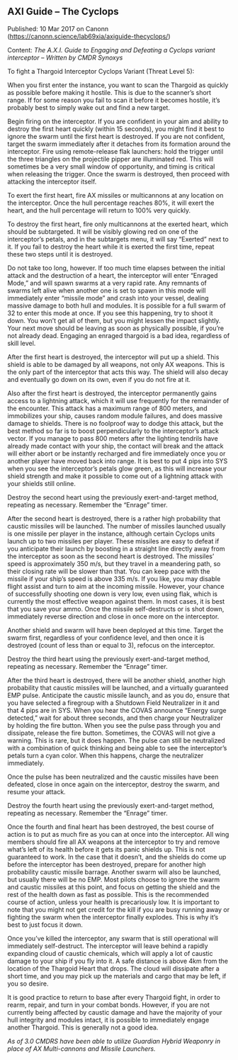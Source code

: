 ## AXI Guide &#8211; The Cyclops

Published: 10 Mar 2017 on Canonn (https://canonn.science/lab69xia/axiguide-thecyclops/)

Content: *The A.X.I. Guide to Engaging and Defeating a Cyclops variant interceptor – Written by CMDR Synoxys*

To fight a Thargoid Interceptor Cyclops Variant (Threat Level 5):

When you first enter the instance, you want to scan the Thargoid as quickly as possible before making it hostile. This is due to the scanner’s short range. If for some reason you fail to scan it before it becomes hostile, it’s probably best to simply wake out and find a new target.

Begin firing on the interceptor. If you are confident in your aim and ability to destroy the first heart quickly (within 15 seconds), you might find it best to ignore the swarm until the first heart is destroyed. If you are not confident, target the swarm immediately after it detaches from its formation around the interceptor. Fire using remote-release flak launchers: hold the trigger until the three triangles on the projectile pipper are illuminated red. This will sometimes be a very small window of opportunity, and timing is critical when releasing the trigger. Once the swarm is destroyed, then proceed with attacking the interceptor itself.

To exert the first heart, fire AX missiles or multicannons at any location on the interceptor. Once the hull percentage reaches 80%, it will exert the heart, and the hull percentage will return to 100% very quickly.

To destroy the first heart, fire only multicannons at the exerted heart, which should be subtargeted. It will be visibly glowing red on one of the interceptor’s petals, and in the subtargets menu, it will say “Exerted” next to it. If you fail to destroy the heart while it is exerted the first time, repeat these two steps until it is destroyed.

Do not take too long, however. If too much time elapses between the initial attack and the destruction of a heart, the interceptor will enter “Enraged Mode,” and will spawn swarms at a very rapid rate. Any remnants of swarms left alive when another one is set to spawn in this mode will immediately enter “missile mode” and crash into your vessel, dealing massive damage to both hull and modules. It is possible for a full swarm of 32 to enter this mode at once. If you see this happening, try to shoot it down. You won’t get all of them, but you might lessen the impact slightly. Your next move should be leaving as soon as physically possible, if you’re not already dead. Engaging an enraged thargoid is a bad idea, regardless of skill level.

After the first heart is destroyed, the interceptor will put up a shield. This shield is able to be damaged by all weapons, not only AX weapons. This is the only part of the interceptor that acts this way. The shield will also decay and eventually go down on its own, even if you do not fire at it.

Also after the first heart is destroyed, the interceptor permanently gains access to a lightning attack, which it will use frequently for the remainder of the encounter. This attack has a maximum range of 800 meters, and immobilizes your ship, causes random module failures, and does massive damage to shields. There is no foolproof way to dodge this attack, but the best method so far is to boost perpendicularly to the interceptor’s attack vector. If you manage to pass 800 meters after the lighting tendrils have already made contact with your ship, the contact will break and the attack will either abort or be instantly recharged and fire immediately once you or another player have moved back into range. It is best to put 4 pips into SYS when you see the interceptor’s petals glow green, as this will increase your shield strength and make it possible to come out of a lightning attack with your shields still online.

Destroy the second heart using the previously exert-and-target method, repeating as necessary. Remember the “Enrage” timer.

After the second heart is destroyed, there is a rather high probability that caustic missiles will be launched. The number of missiles launched usually is one missile per player in the instance, although certain Cyclops units launch up to two missiles per player. These missiles are easy to defeat if you anticipate their launch by boosting in a straight line directly away from the interceptor as soon as the second heart is destroyed. The missiles’ speed is approximately 350 m/s, but they travel in a meandering path, so their closing rate will be slower than that. You can keep pace with the missile if your ship’s speed is above 335 m/s. If you like, you may disable flight assist and turn to aim at the incoming missile. However, your chance of successfully shooting one down is very low, even using flak, which is currently the most effective weapon against them. In most cases, it is best that you save your ammo. Once the missile self-destructs or is shot down, immediately reverse direction and close in once more on the interceptor.

Another shield and swarm will have been deployed at this time. Target the swarm first, regardless of your confidence level, and then once it is destroyed (count of less than or equal to 3), refocus on the interceptor.

Destroy the third heart using the previously exert-and-target method, repeating as necessary. Remember the “Enrage” timer.

After the third heart is destroyed, there will be another shield, another high probability that caustic missiles will be launched, and a virtually guaranteed EMP pulse. Anticipate the caustic missile launch, and as you do, ensure that you have selected a firegroup with a Shutdown Field Neutralizer in it and that 4 pips are in SYS. When you hear the COVAS announce “Energy surge detected,” wait for about three seconds, and then charge your Neutralizer by holding the fire button. When you see the pulse pass through you and dissipate, release the fire button. Sometimes, the COVAS will not give a warning. This is rare, but it does happen. The pulse can still be neutralized with a combination of quick thinking and being able to see the interceptor’s petals turn a cyan color. When this happens, charge the neutralizer immediately.

Once the pulse has been neutralized and the caustic missiles have been defeated, close in once again on the interceptor, destroy the swarm, and resume your attack.

Destroy the fourth heart using the previously exert-and-target method, repeating as necessary. Remember the “Enrage” timer.

Once the fourth and final heart has been destroyed, the best course of action is to put as much fire as you can at once into the interceptor. All wing members should fire all AX weapons at the interceptor to try and remove what’s left of its health before it gets its panic shields up. This is not guaranteed to work. In the case that it doesn’t, and the shields do come up before the interceptor has been destroyed, prepare for another high probability caustic missile barrage. Another swarm will also be launched, but usually there will be no EMP. Most pilots choose to ignore the swarm and caustic missiles at this point, and focus on getting the shield and the rest of the health down as fast as possible. This is the recommended course of action, unless your health is precariously low. It is important to note that you might not get credit for the kill if you are busy running away or fighting the swarm when the interceptor finally explodes. This is why it’s best to just focus it down.

Once you’ve killed the interceptor, any swarm that is still operational will immediately self-destruct. The interceptor will leave behind a rapidly expanding cloud of caustic chemicals, which will apply a lot of caustic damage to your ship if you fly into it. A safe distance is above 4km from the location of the Thargoid Heart that drops. The cloud will dissipate after a short time, and you may pick up the materials and cargo that may be left, if you so desire.

It is good practice to return to base after every Thargoid fight, in order to rearm, repair, and turn in your combat bonds. However, if you are not currently being affected by caustic damage and have the majority of your hull integrity and modules intact, it is possible to immediately engage another Thargoid. This is generally not a good idea.

*As of 3.0 CMDRS have been able to utilize Guardian Hybrid Weaponry in place of AX Multi-cannons and Missile Launchers.*
